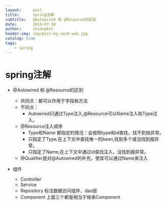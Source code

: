 ```yaml
---
layout:     post
title:      spring注解
subtitle:   @Autowired 和 @Resource的区别
date:       2019-07-30
author:     chuangkel
header-img: img/post-bg-ios9-web.jpg
catalog: true
tags:
    - spring
---
```



#  spring注解
* @Autowired 和 @Resource的区别
    * 共同点：都可以作用于字段和方法
    * 不同点：
        * Autowired只通过Type注入,@Resource可以Name注入和Type注入。
    * @Resource注入顺序
        * Type和Name 都指定的情况：会按照type和id查找，找不到抛异常。
        * 只指定了Type,在上下文中查找唯一的bean,找到多个或没找到报异常。
        * 只指定了Name,在上下文中通过id查找注入，没找到报异常。
     * @Qualifier是对@Autowired的补充，使其可以通过Name来注入
    
     
    
* 组件
    * Controller
    * Service
    * Repository 标注数据访问组件，dao层
    * Component 上面三个都是相当于继承Component
    